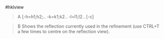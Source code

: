 #hklview

>A [-h=h1;h2;.. -k=k1;k2.. -l=l1;l2.. [-c]

>B Shows the reflection currently used in the refinement (use CTRL+T a few times to centre on the reflection view).

